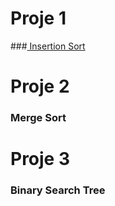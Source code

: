# Proje 1

###[ Insertion Sort](https://github.com/coderkc/kodluyoruzOdevler/tree/main/VeriYapilari%26Algoritmalar/insertion-sort)

# Proje 2

### Merge Sort

# Proje 3

### Binary Search Tree
